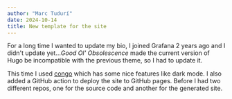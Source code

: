```yaml
---
author: "Marc Tudurí"
date: 2024-10-14
title: New template for the site
---
```


For a long time I wanted to update my bio, I joined Grafana 2 years ago and I didn't update yet..._Good Ol' Obsolescence_ made the current version of Hugo be incompatible with the previous theme, so I had to update it.

This time I used [congo](https://github.com/jpanther/congo) which has some nice features like dark mode. I also added a GitHub action to deploy the site to GitHub pages. Before I had two different repos, one for the source code and another for the generated site.